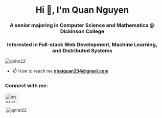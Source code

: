 <h1 align="center">Hi 👋, I'm Quan Nguyen</h1>
<h3 align="center">A senior majoring in Computer Science and Mathematics @ Dickinson College</h3>
<h3 align="center">Interested in Full-stack Web Development, Machine Learning, and Distributed Systems</h3>

<p align="left"> <img src="https://komarev.com/ghpvc/?username=qnhn22&label=Profile%20views&color=0e75b6&style=flat" alt="qnhn22" /> </p>

- 📫 How to reach me **nhatquan234@gmail.com**

<h3 align="left">Connect with me:</h3>
<p align="left">
<a href="https://www.linkedin.com/in/quannguyenhn/" target="blank"><img align="center" src="https://raw.githubusercontent.com/rahuldkjain/github-profile-readme-generator/master/src/images/icons/Social/linked-in-alt.svg" alt="https://www.linkedin.com/in/quannguyenhn/" height="30" width="40" /></a>
</p>

<p>&nbsp;<img align="center" src="https://github-readme-stats.vercel.app/api?username=qnhn22&show_icons=true&locale=en" alt="qnhn22" /></p>
